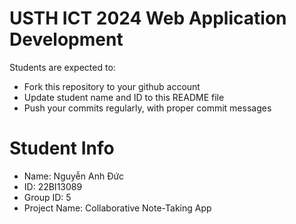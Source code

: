 USTH ICT 2024 Web Application Development
=====================================================

Students are expected to:

* Fork this repository to your github account
* Update student name and ID to this README file
* Push your commits regularly, with proper commit messages

Student Info
=======================

* Name: Nguyễn Anh Đức
* ID: 22BI13089
* Group ID: 5
* Project Name: Collaborative Note-Taking App
